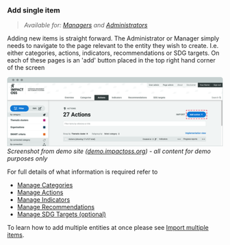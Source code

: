 ### Add single item

> _Available for: [Managers](/managers/manager.md) and [Administrators](/admins/admin.md)_

Adding new items is straight forward. The Administrator or Manager simply needs to navigate to the page relevant to the entity they wish to create. I.e. either categories, actions, indicators, recommendations or SDG targets. On each of these pages is an 'add' button placed in the top right hand corner of the screen

![](/assets/m-action-add.png)
_Screenshot from demo site ([demo.impactoss.org](https://demo.impactoss.org)) - all content for demo purposes only_

For full details of what information is required refer to
* [Manage Categories](/managers/categories.md)
* [Manage Actions](/managers/actions.md)
* [Manage Indicators](/managers/indicators.md)
* [Manage Recommendations](/managers/recommendations.md)
* [Manage SDG Targets (optional)](/managers/sdg-targets.md)

To learn how to add multiple entities at once please see [Import multiple items](/managers/import.md).